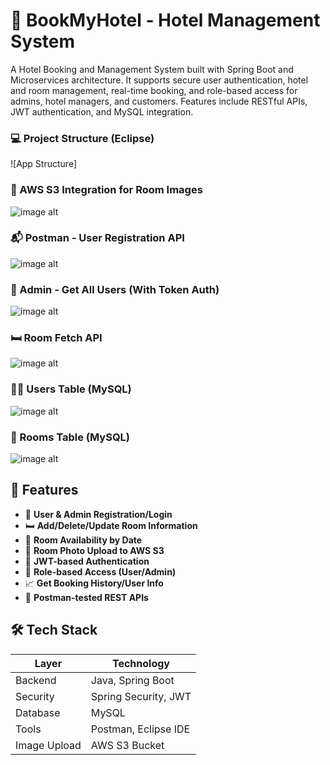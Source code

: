 # 🏨 BookMyHotel - Hotel Management System
A Hotel Booking and Management System built with Spring Boot and Microservices architecture. It supports secure user authentication, hotel and room management, real-time booking, and role-based access for admins, hotel managers, and customers. Features include RESTful APIs, JWT authentication, and MySQL integration.


### 💻 Project Structure (Eclipse)
![App Structure]

### 🔐 AWS S3 Integration for Room Images
![image alt]()

### 📬 Postman - User Registration API
![image alt]()

### 🔑 Admin - Get All Users (With Token Auth)
![image alt]()

### 🛏 Room Fetch API
![image alt]()

### 🧑‍💼 Users Table (MySQL)
![image alt]()

### 🏨 Rooms Table (MySQL)
![image alt]()


## 🚀 Features

- 👥 **User & Admin Registration/Login**
- 🛏️ **Add/Delete/Update Room Information**
- 📆 **Room Availability by Date**
- 📂 **Room Photo Upload to AWS S3**
- 📜 **JWT-based Authentication**
- 🔐 **Role-based Access (User/Admin)**
- 📈 **Get Booking History/User Info**
- 🧪 **Postman-tested REST APIs**


## 🛠 Tech Stack

| Layer        | Technology           |
|--------------|----------------------|
| Backend      | Java, Spring Boot    |
| Security     | Spring Security, JWT |
| Database     | MySQL                |
| Tools        | Postman, Eclipse IDE |
| Image Upload | AWS S3 Bucket        |

